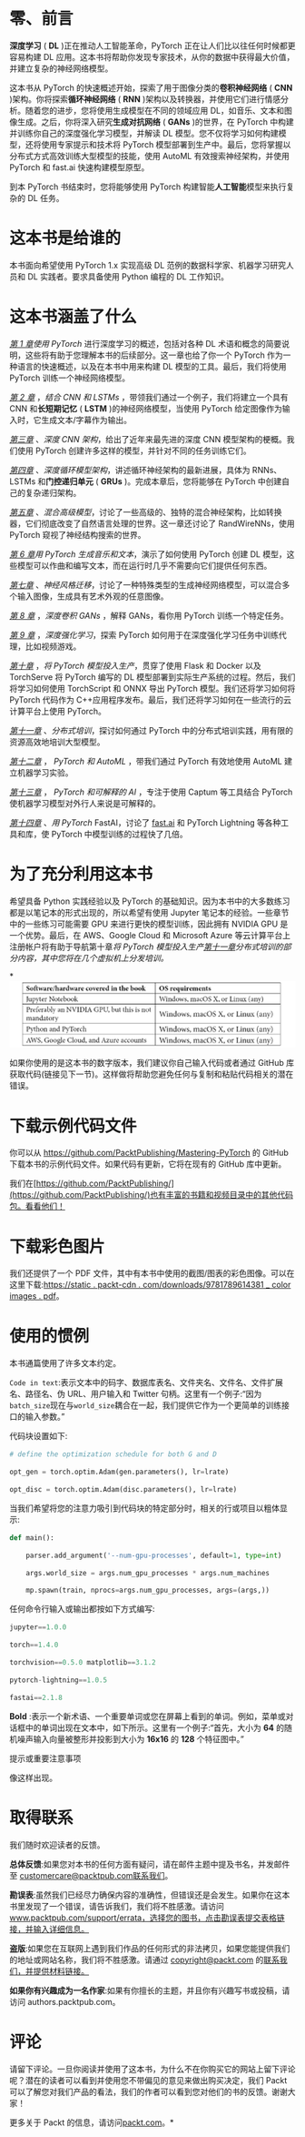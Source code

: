   

# 零、前言

**深度学习** ( **DL** )正在推动人工智能革命，PyTorch 正在让人们比以往任何时候都更容易构建 DL 应用。这本书将帮助你发现专家技术，从你的数据中获得最大价值，并建立复杂的神经网络模型。

这本书从 PyTorch 的快速概述开始，探索了用于图像分类的**卷积神经网络** ( **CNN** )架构。你将探索**循环神经网络** ( **RNN** )架构以及转换器，并使用它们进行情感分析。随着您的进步，您将使用生成模型在不同的领域应用 DL，如音乐、文本和图像生成。之后，你将深入研究**生成对抗网络** ( **GANs** )的世界，在 PyTorch 中构建并训练你自己的深度强化学习模型，并解读 DL 模型。您不仅将学习如何构建模型，还将使用专家提示和技术将 PyTorch 模型部署到生产中。最后，您将掌握以分布式方式高效训练大型模型的技能，使用 AutoML 有效搜索神经架构，并使用 PyTorch 和 fast.ai 快速构建模型原型。

到本 PyTorch 书结束时，您将能够使用 PyTorch 构建智能**人工智能**模型来执行复杂的 DL 任务。

# 这本书是给谁的

本书面向希望使用 PyTorch 1.x 实现高级 DL 范例的数据科学家、机器学习研究人员和 DL 实践者。要求具备使用 Python 编程的 DL 工作知识。

# 这本书涵盖了什么

[*第 1 章*](B12158_01_Final_ASB_ePUB.xhtml#_idTextAnchor017)*使用 PyTorch* 进行深度学习的概述，包括对各种 DL 术语和概念的简要说明，这些将有助于您理解本书的后续部分。这一章也给了你一个 PyTorch 作为一种语言的快速概述，以及在本书中用来构建 DL 模型的工具。最后，我们将使用 PyTorch 训练一个神经网络模型。

[*第 2 章*](B12158_02_Final_ASB_ePUB.xhtml#_idTextAnchor036) ，*结合 CNN 和 LSTMs* ，带领我们通过一个例子，我们将建立一个具有 CNN 和**长短期记忆** ( **LSTM** )的神经网络模型，当使用 PyTorch 给定图像作为输入时，它生成文本/字幕作为输出。

[*第三章*](B12158_03_Final_ASB_ePUB.xhtml#_idTextAnchor053) 、*深度 CNN 架构*，给出了近年来最先进的深度 CNN 模型架构的梗概。我们使用 PyTorch 创建许多这样的模型，并针对不同的任务训练它们。

[*第四章*](B12158_04_Final_ASB_ePUB.xhtml#_idTextAnchor074) 、*深度循环模型架构*，讲述循环神经架构的最新进展，具体为 RNNs、LSTMs 和**门控递归单元** ( **GRUs** )。完成本章后，您将能够在 PyTorch 中创建自己的复杂递归架构。

[*第五章*](B12158_05_Final_ASB_ePUB.xhtml#_idTextAnchor106) 、*混合高级模型*，讨论了一些高级的、独特的混合神经架构，比如转换器，它们彻底改变了自然语言处理的世界。这一章还讨论了 RandWireNNs，使用 PyTorch 窥视了神经结构搜索的世界。

[*第 6 章*](B12158_06_Final_ASB_ePUB.xhtml#_idTextAnchor121)*用 PyTorch 生成音乐和文本*，演示了如何使用 PyTorch 创建 DL 模型，这些模型可以作曲和编写文本，而在运行时几乎不需要向它们提供任何东西。

[*第七章*](B12158_07_Final_ASB_ePUB.xhtml#_idTextAnchor162) 、*神经风格迁移*，讨论了一种特殊类型的生成神经网络模型，可以混合多个输入图像，生成具有艺术外观的任意图像。

[*第 8 章*](B12158_08_Final_ASB_ePUB.xhtml#_idTextAnchor179) ，*深度卷积 GANs* ，解释 GANs，看你用 PyTorch 训练一个特定任务。

[*第 9 章*](B12158_09_Final_ASB_ePUB.xhtml#_idTextAnchor219) ，*深度强化学习*，探索 PyTorch 如何用于在深度强化学习任务中训练代理，比如视频游戏。

[*第十章*](B12158_10_Final_NM_ePUB.xhtml#_idTextAnchor243) ，*将 PyTorch 模型投入生产*，贯穿了使用 Flask 和 Docker 以及 TorchServe 将 PyTorch 编写的 DL 模型部署到实际生产系统的过程。然后，我们将学习如何使用 TorchScript 和 ONNX 导出 PyTorch 模型。我们还将学习如何将 PyTorch 代码作为 C++应用程序发布。最后，我们还将学习如何在一些流行的云计算平台上使用 PyTorch。

[*第十一章*](B12158_11_Final_ASB_ePUB.xhtml#_idTextAnchor270) 、*分布式培训*，探讨如何通过 PyTorch 中的分布式培训实践，用有限的资源高效地培训大型模型。

[*第十二章*](B12158_12_Final_ASB_ePUB.xhtml#_idTextAnchor281) ， *PyTorch 和 AutoML* ，带我们通过 PyTorch 有效地使用 AutoML 建立机器学习实验。

[*第十三章*](B12158_13_Final_ASB_ePUB.xhtml#_idTextAnchor291) ， *PyTorch 和可解释的 AI* ，专注于使用 Captum 等工具结合 PyTorch 使机器学习模型对外行人来说是可解释的。

[*第十四章*](B12158_14_Final_ASB_ePUB.xhtml#_idTextAnchor302) 、*用 PyTorch* FastAI，讨论了 [fast.ai](http://fast.ai) 和 PyTorch Lightning 等各种工具和库，使 PyTorch 中模型训练的过程快了几倍。

# 为了充分利用这本书

希望具备 Python 实践经验以及 PyTorch 的基础知识。因为本书中的大多数练习都是以笔记本的形式出现的，所以希望有使用 Jupyter 笔记本的经验。一些章节中的一些练习可能需要 GPU 来进行更快的模型训练，因此拥有 NVIDIA GPU 是一个优势。最后，在 AWS、Google Cloud 和 Microsoft Azure 等云计算平台上注册帐户将有助于导航第十章[](B12158_10_Final_NM_ePUB.xhtml#_idTextAnchor243)**将 PyTorch 模型投入生产*[*第十一章*](B12158_11_Final_ASB_ePUB.xhtml#_idTextAnchor270)*分布式培训*的部分内容，其中您将在几个虚拟机上分发培训。*

*![](img/B12158_Preface_Table.jpg)

如果你使用的是这本书的数字版本，我们建议你自己输入代码或者通过 GitHub 库获取代码(链接见下一节)。这样做将帮助您避免任何与复制和粘贴代码相关的潜在错误。

# 下载示例代码文件

你可以从 https://github.com/PacktPublishing/Mastering-PyTorch 的 GitHub 下载本书的示例代码文件。如果代码有更新，它将在现有的 GitHub 库中更新。

我们在[https://github.com/PacktPublishing/](https://github.com/PacktPublishing/)也有丰富的书籍和视频目录中的其他代码包。看看他们！

# 下载彩色图片

我们还提供了一个 PDF 文件，其中有本书中使用的截图/图表的彩色图像。可以在这里下载:[https://static . packt-cdn . com/downloads/9781789614381 _ color images . pdf](_ColorImages.pdf)。

# 使用的惯例

本书通篇使用了许多文本约定。

`Code in text`:表示文本中的码字、数据库表名、文件夹名、文件名、文件扩展名、路径名、伪 URL、用户输入和 Twitter 句柄。这里有一个例子:“因为`batch_size`现在与`world_size`耦合在一起，我们提供它作为一个更简单的训练接口的输入参数。”

代码块设置如下:

```py
# define the optimization schedule for both G and D
```

```py
opt_gen = torch.optim.Adam(gen.parameters(), lr=lrate)
```

```py
opt_disc = torch.optim.Adam(disc.parameters(), lr=lrate)
```

当我们希望将您的注意力吸引到代码块的特定部分时，相关的行或项目以粗体显示:

```py
def main():
```

```py
    parser.add_argument('--num-gpu-processes', default=1, type=int)
```

```py
    args.world_size = args.num_gpu_processes * args.num_machines                
```

```py
    mp.spawn(train, nprocs=args.num_gpu_processes, args=(args,))
```

任何命令行输入或输出都按如下方式编写:

```py
jupyter==1.0.0
```

```py
torch==1.4.0
```

```py
torchvision==0.5.0 matplotlib==3.1.2
```

```py
pytorch-lightning==1.0.5
```

```py
fastai==2.1.8
```

**Bold** :表示一个新术语、一个重要单词或您在屏幕上看到的单词。例如，菜单或对话框中的单词出现在文本中，如下所示。这里有一个例子:“首先，大小为 **64** 的随机噪声输入向量被整形并投影到大小为 **16x16** 的 **128** 个特征图中。”

提示或重要注意事项

像这样出现。

# 取得联系

我们随时欢迎读者的反馈。

**总体反馈**:如果您对本书的任何方面有疑问，请在邮件主题中提及书名，并发邮件至 customercare@packtpub.com联系我们。

**勘误表**:虽然我们已经尽力确保内容的准确性，但错误还是会发生。如果你在这本书里发现了一个错误，请告诉我们，我们将不胜感激。请访问 www.packtpub.com/support/errata，选择您的图书，点击勘误表提交表格链接，并输入详细信息。

**盗版**:如果您在互联网上遇到我们作品的任何形式的非法拷贝，如果您能提供我们的地址或网站名称，我们将不胜感激。请通过 copyright@packt.com 的[联系我们，并提供材料链接。](mailto:copyright@packt.com)

**如果你有兴趣成为一名作家**:如果有你擅长的主题，并且你有兴趣写书或投稿，请访问 authors.packtpub.com。

# 评论

请留下评论。一旦你阅读并使用了这本书，为什么不在你购买它的网站上留下评论呢？潜在的读者可以看到并使用您不带偏见的意见来做出购买决定，我们 Packt 可以了解您对我们产品的看法，我们的作者可以看到您对他们的书的反馈。谢谢大家！

更多关于 Packt 的信息，请访问[packt.com](http://packt.com)。*